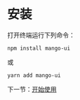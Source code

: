 # 安装

打开终端运行下列命令：

```
npm install mango-ui
```

或

```
yarn add mango-ui
```

下一节：[开始使用](#/doc/get-started)
